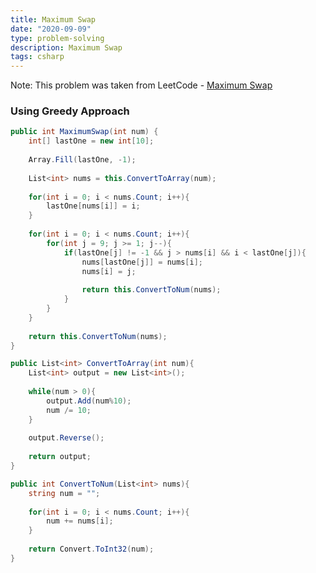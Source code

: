 ```yaml
---
title: Maximum Swap
date: "2020-09-09"
type: problem-solving
description: Maximum Swap
tags: csharp
---
```


Note: This problem was taken from LeetCode - [Maximum Swap](https://leetcode.com/problems/maximum-swap/)

### Using Greedy Approach

```csharp
public int MaximumSwap(int num) {
	int[] lastOne = new int[10];
	
	Array.Fill(lastOne, -1);
	
	List<int> nums = this.ConvertToArray(num);
	
	for(int i = 0; i < nums.Count; i++){
		lastOne[nums[i]] = i;
	}
	
	for(int i = 0; i < nums.Count; i++){
		for(int j = 9; j >= 1; j--){
			if(lastOne[j] != -1 && j > nums[i] && i < lastOne[j]){
				nums[lastOne[j]] = nums[i];
				nums[i] = j;
				
				return this.ConvertToNum(nums);
			}
		}
	}
	
	return this.ConvertToNum(nums);
}

public List<int> ConvertToArray(int num){
	List<int> output = new List<int>();
	
	while(num > 0){
		output.Add(num%10);
		num /= 10;
	}
	
	output.Reverse();
	
	return output;
}

public int ConvertToNum(List<int> nums){
	string num = "";
	
	for(int i = 0; i < nums.Count; i++){
		num += nums[i];
	}
	
	return Convert.ToInt32(num);
}
```
